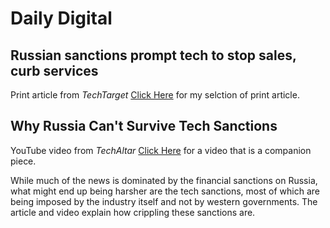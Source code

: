 # Daily Digital
## Russian sanctions prompt tech to stop sales, curb services
Print article from *TechTarget*
[Click Here](https://www.techtarget.com/searchcio/news/252514218/Russian-sanctions-prompt-tech-to-stop-sales-curb-services) for my selction of print article.
## Why Russia Can't Survive Tech Sanctions
YouTube video from *TechAltar*
[Click Here](https://www.youtube.com/watch?v=SV_4M9R8Ggs&list=WL&index=11) for a video that is a companion piece.

While much of the news is dominated by the financial sanctions on Russia, what might end up being harsher are the tech sanctions, most of which are being imposed by the industry itself and not by western governments. The article and video explain how crippling these sanctions are.
